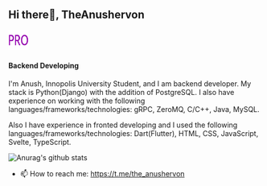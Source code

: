 ## Hi there👋, TheAnushervon


<a href='https://github.com/pricing'><img src='https://raw.githubusercontent.com/acervenky/animated-github-badges/master/assets/pro.gif' width='40' height='40'></a> 
#### Backend Developing
I'm Anush, Innopolis University Student, and I am backend developer. My stack is Python(Django) with the addition of PostgreSQL. I also have experience on working with the following languages/frameworks/technologies: gRPC, ZeroMQ, C/C++, Java, MySQL.

Also I have experience in fronted developing and I used the following languages/frameworks/technologies: 
Dart(Flutter), HTML, CSS, JavaScript, Svelte, TypeScript.

![Anurag's github stats](https://github-readme-stats.vercel.app/api?username=theanushervon)

- 📫 How to reach me: https://t.me/the_anushervon
<!--
**TheAnushervon/TheAnushervon** is a ✨ _special_ ✨ repository because its `README.md` (this file) appears on your GitHub profile.

Here are some ideas to get you started:

- 🔭 I’m currently working on ...
- 🌱 I’m currently learning ...
- 👯 I’m looking to collaborate on ...
- 🤔 I’m looking for help with ...
- 💬 Ask me about ...
- 📫 How to reach me: ...
- 😄 Pronouns: ...
- ⚡ Fun fact: ...
-->
